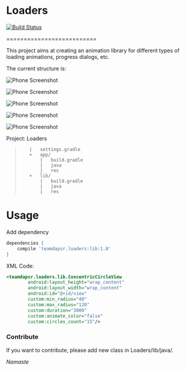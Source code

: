 # Loaders

[![Build Status](https://travis-ci.org/devkhan/Loaders.svg?branch=main)](https://travis-ci.org/devkhan/Loaders)

==========================

This project aims at creating an animation library for different types of loading animations, progress dialogs, etc.

The current structure is:

![Phone Screenshot](https://raw.githubusercontent.com/devkhan/Loaders/main/Screenshots/cocentric_circle2.gif)

![Phone Screenshot](https://raw.githubusercontent.com/devkhan/Loaders/main/Screenshots/cocentric_circles.gif)

![Phone Screenshot](https://raw.githubusercontent.com/devkhan/Loaders/main/Screenshots/heart_shape.gif)

![Phone Screenshot](https://raw.githubusercontent.com/devkhan/Loaders/main/Screenshots/heart_beat.gif)

![Phone Screenshot](https://raw.githubusercontent.com/devkhan/Loaders/main/Screenshots/crossword_grid.gif)

Project: Loaders  
>        |   settings.gradle  
>        +   app/  
>            |   build.gradle  
>            |   java  
>            |   res  
>        +   lib/  
>            |   build.gradle  
>            |   java  
>            |   res  

# Usage

Add dependency 
```gradle
dependencies {
    compile 'teamdapsr.loaders:lib:1.0'
}
```

XML Code:

```xml
<teamdapsr.loaders.lib.ConcentricCircleView
		android:layout_height="wrap_content"
		android:layout_width="wrap_content"
		android:id="@+id/view"
		custom:min_radius="40"
		custom:max_radius="120"
		custom:duration="3000"
		custom:animate_color="false"
		custom:circles_count="15"/>
```

### Contribute

If you want to contribute, please add new class in Loaders/lib/java/.

_Namaste_
